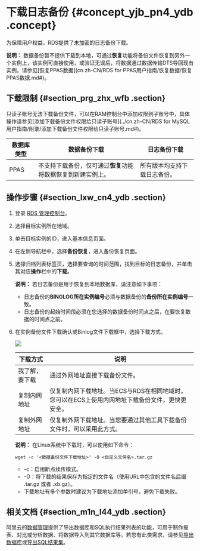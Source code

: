 # 下载日志备份 {#concept_yjb_pn4_ydb .concept}

为保障用户权益，RDS提供了未加密的日志备份下载。

**说明：** 数据备份暂不提供下载到本地，可通过**恢复**功能将备份文件恢复到另外一个实例上，该实例可直接使用，或验证无误后，将数据通过数据传输DTS导回现有实例，请参见[恢复PPAS数据](cn.zh-CN/RDS for PPAS用户指南/恢复数据/恢复PPAS数据.md#)。

## 下载限制 {#section_prg_zhx_wfb .section}

只读子账号无法下载备份文件，可以在RAM控制台中添加权限到子账号中，具体操作请参见[添加下载备份文件权限给只读子账号](../cn.zh-CN/RDS for MySQL用户指南/附录/添加下载备份文件权限给只读子账号.md#)。

|数据库类型|数据备份下载|日志备份下载|
|-----|------|------|
|PPAS|不支持下载备份，仅可通过**恢复**功能将数据恢复到新建实例上。|所有版本均支持下载日志备份。|

## 操作步骤 {#section_lxw_cn4_ydb .section}

1.  登录 [RDS 管理控制台](https://rds.console.aliyun.com/)。
2.  选择目标实例所在地域。
3.  单击目标实例的ID，进入基本信息页面。
4.  在左侧导航栏中，选择**备份恢复**，进入备份恢复页面。
5.  选择归档列表标签页，选择要查询的时间范围，找到目标的日志备份，并单击其对应**操作**栏中的**下载**。

    **说明：** 若日志备份是用于恢复到本地数据库，请注意如下事项：

    -   日志备份的**BINGLOG所在实例编号**必须与数据备份的**备份所在实例编号**一致。
    -   日志备份的起始时间段必须在您选择的数据备份时间点之后，在要恢复数据的时间点之前。
6.  在实例备份文件下载确认或Binlog文件下载框中，选择下载方式。

    ![](http://static-aliyun-doc.oss-cn-hangzhou.aliyuncs.com/assets/img/7966/15446837776231_zh-CN.png)

    |下载方式|说明|
    |----|--|
    |我了解，要下载|通过外网地址直接下载备份文件。|
    |复制内网地址|仅复制内网下载地址。当ECS与RDS在相同地域时，您可以在ECS上使用内网地址下载备份文件，更快更安全。|
    |复制外网地址|仅复制外网下载地址。当您要通过其他工具下载备份文件时，可以采用此方式。|

    **说明：** 在Linux系统中下载时，可以使用如下命令：

    ```
    wget -c '<数据备份文件下载地址>' -O <自定义文件名>.tar.gz
    ```

    -   -c：启用断点续传模式。
    -   -O：将下载的结果保存为指定的文件名（使用URL中包含的文件名后缀 .tar.gz 或者 .xb.gz）。
    -   下载地址有多个参数时建议为下载地址添加单引号，避免下载失败。

## 相关文档 {#section_m1n_l44_ydb .section}

阿里云的[数据管理](https://help.aliyun.com/document_detail/47550.html)提供了导出数据库和SQL执行结果列表的功能，可用于制作报表、对比或分析数据、将数据导入到其它数据库等。若您有此类需求，请参见[导出数据库](https://help.aliyun.com/document_detail/47665.html)或[导出SQL结果集](https://help.aliyun.com/document_detail/47666.html)。

